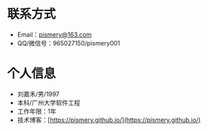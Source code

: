 # 联系方式

- Email：pismery@163.com
- QQ/微信号：965027150/pismery001

# 个人信息

- 刘嘉禾/男/1997 
- 本科/广州大学软件工程 
- 工作年限：1年
- 技术博客：[https://pismery.github.io/](https://pismery.github.io/)
